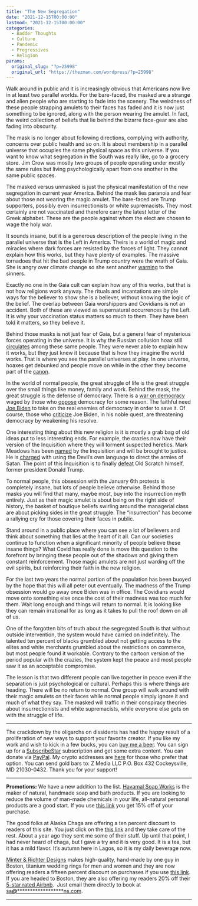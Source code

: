 ```yaml
---
title: "The New Segregation"
date: "2021-12-15T00:00:00"
lastmod: "2021-12-15T00:00:00"
categories:
  - Badder Thoughts
  - Culture
  - Pandemic
  - Progressives
  - Religion
params:
  original_slug: "?p=25998"
  original_url: "https://thezman.com/wordpress/?p=25998"
---
```


Walk around in public and it is increasingly obvious that Americans now
live in at least two parallel worlds. For the bare-faced, the masked are
a strange and alien people who are starting to fade into the scenery.
The weirdness of these people strapping amulets to their faces has faded
and it is now just something to be ignored, along with the person
wearing the amulet. In fact, the weird collection of beliefs that lie
behind the bizarre face-gear are also fading into obscurity.

The mask is no longer about following directions, complying with
authority, concerns over public health and so on. It is about membership
in a parallel universe that occupies the same physical space as this
universe. If you want to know what segregation in the South was really
like, go to a grocery store. Jim Crow was mostly two groups of people
operating under mostly the same rules but living psychologically apart
from one another in the same public spaces.

The masked versus unmasked is just the physical manifestation of the new
segregation in current year America. Behind the mask lies paranoia and
fear about those not wearing the magic amulet. The bare-faced are Trump
supporters, possibly even insurrectionists or white supremacists. They
most certainly are not vaccinated and therefore carry the latest letter
of the Greek alphabet. These are the people against whom the elect are
chosen to wage the holy war.

It sounds insane, but it is a generous description of the people living
in the parallel universe that is the Left in America. Theirs is a world
of magic and miracles where dark forces are resisted by the forces of
light. They cannot explain how this works, but they have plenty of
examples. The massive tornadoes that hit the bad people in Trump country
were the wrath of Gaia. She is angry over climate change so she sent
another <a
href="https://www.cnn.com/2021/12/13/politics/joe-biden-tornadoes-climate-politics/index.html"
rel="noopener" target="_blank">warning</a> to the sinners.

Exactly no one in the Gaia cult can explain how any of this works, but
that is not how religions work anyway. The rituals and incantations are
simple ways for the believer to show she is a believer, without knowing
the logic of the belief. The overlap between Gaia worshippers and
Covidians is not an accident. Both of these are viewed as supernatural
occurrences by the Left. It is why your vaccination status matters so
much to them. They have been told it matters, so they believe it.

Behind those masks is not just fear of Gaia, but a general fear of
mysterious forces operating in the universe. It is why the Russian
collusion hoax still <a href="https://archive.ph/ZJSAp" rel="noopener"
target="_blank">circulates</a> among these same people. They were never
able to explain how it works, but they just knew it because that is how
they imagine the world works. That is where you see the parallel
universes at play. In one universe, hoaxes get debunked and people move
on while in the other they become part of the
<a href="https://twitter.com/espn/status/1470868014723747843"
rel="noopener" target="_blank">canon</a>.

In the world of normal people, the great struggle of life is the great
struggle over the small things like money, family and work. Behind the
mask, the great struggle is the defense of democracy. There is a
<a href="https://archive.ph/o2g00" rel="noopener" target="_blank">war on
democracy</a> waged by those who
<a href="https://archive.md/nAT6W" rel="noopener"
target="_blank">oppose</a> democracy for some reason. The faithful need
<a href="https://archive.md/KExYp" rel="noopener" target="_blank">Joe
Biden</a> to take on the real enemies of democracy in order to save it.
Of course, those who <a href="https://archive.ph/P9Wua" rel="noopener"
target="_blank">criticize</a> Joe Biden, in his noble quest, are
threatening democracy by weakening his resolve.

One interesting thing about this new religion is it is mostly a grab bag
of old ideas put to less interesting ends. For example, the crazies now
have their version of the Inquisition where they will torment suspected
heretics. Mark Meadows has been <a
href="https://www.npr.org/2021/12/14/1064068696/the-house-votes-to-hold-mark-meadows-in-contempt-sending-a-criminal-referral-to-"
rel="noopener" target="_blank">named</a> by the Inquisition and will be
brought to justice. He is <a
href="https://www.motherjones.com/politics/2021/12/i-compared-the-new-january-6-texts-to-mark-meadows-book-its-damning/"
rel="noopener" target="_blank">charged</a> with using the Devil’s own
language to direct the armies of Satan. The point of this Inquisition is
to finally <a
href="https://www.justsecurity.org/78718/the-easiest-case-for-the-prosecution-trumps-aiding-and-abetting-unlawful-occupation-of-the-capitol/"
rel="noopener" target="_blank">defeat</a> Old Scratch himself, former
president Donald Trump.

To normal people, this obsession with the January 6th protests is
completely insane, but lots of people believe otherwise. Behind those
masks you will find that many, maybe most, buy into the insurrection
myth entirely. Just as their magic amulet is about being on the right
side of history, the basket of boutique beliefs swirling around the
managerial class are about picking sides in the great struggle. The
“insurrection” has become a rallying cry for those covering their faces
in public.

Stand around in a public place where you can see a lot of believers and
think about something that lies at the heart of it all. Can our
societies continue to function when a significant minority of people
believe these insane things? What Covid has really done is move this
question to the forefront by bringing these people out of the shadows
and giving them constant reinforcement. Those magic amulets are not just
warding off the evil spirits, but reinforcing their faith in the new
religion.

For the last two years the normal portion of the population has been
buoyed by the hope that this will all peter out eventually. The madness
of the Trump obsession would go away once Biden was in office. The
Covidians would move onto something else once the cost of their madness
was too much for them. Wait long enough and things will return to
normal. It is looking like they can remain irrational for as long as it
takes to pull the roof down on all of us.

One of the forgotten bits of truth about the segregated South is that
without outside intervention, the system would have carried on
indefinitely. The talented ten percent of blacks grumbled about not
getting access to the elites and white merchants grumbled about the
restrictions on commerce, but most people found it workable. Contrary to
the cartoon version of the period popular with the crazies, the system
kept the peace and most people saw it as an acceptable compromise.

The lesson is that two different people can live together in peace even
if the separation is just psychological or cultural. Perhaps this is
where things are heading. There will be no return to normal. One group
will walk around with their magic amulets on their faces while normal
people simply ignore it and much of what they say. The masked will
traffic in their conspiracy theories about insurrectionists and white
supremacists, while everyone else gets on with the struggle of life.

------------------------------------------------------------------------

The crackdown by the oligarchs on dissidents has had the happy result of
a proliferation of new ways to support your favorite creator. If you
like my work and wish to kick in a few bucks, you can
<a href="https://www.buymeacoffee.com/mujolulu" rel="noopener"
target="_blank">buy me a beer</a>. You can sign up for a
<a href="https://www.subscribestar.com/the-z-blog" rel="noopener"
target="_blank">SubscribeStar</a> subscription and get some extra
content. You can donate via <a
href="https://www.paypal.com/donate/?cmd=_s-xclick&amp;hosted_button_id=UDAS2Q8JYA6CN&amp;source=url"
rel="noopener" target="_blank">PayPal</a>. My crypto addresses are
<a href="https://thezman.com/wordpress/?page_id=22713" rel="noopener"
target="_blank">here</a> for those who prefer that option. You can send
gold bars to: Z Media LLC P.O. Box 432 Cockeysville, MD 21030-0432.
Thank you for your support!

------------------------------------------------------------------------

**Promotions:** We have a new addition to the list.
<a href="https://havamalsoapworks.com/" rel="noopener"
target="_blank">Havamal Soap Works</a> is the maker of natural, handmade
soap and bath products. If you are looking to reduce the volume of
man-made chemicals in your life, all-natural personal products are a
good start. If you use
<a href="https://havamalsoapworks.com/discount/ZMAN" rel="noopener"
target="_blank">this link</a> you get 15% off of your purchase.

The good folks at Alaska Chaga are offering a ten percent discount to
readers of this site. You just click on the
<a href="https://alaskachaga.us/discount/ZMAN" rel="noopener noreferrer"
target="_blank">this link</a> and they take care of the rest. About a
year ago they sent me some of their stuff. Up until that point, I had
never heard of chaga, but I gave a try and it is very good. It is a tea,
but it has a mild flavor. It’s autumn here in Lagos, so it is my daily
beverage now.

<a href="https://www.minterandrichterdesigns.com/"
rel="noreferrer nofollow noopener" target="_blank">Minter &amp; Richter
Designs</a> makes high-quality, hand-made by one guy in Boston, titanium
wedding rings for men and women and they are now offering readers a
fifteen percent discount on purchases if you use
<a href="https://www.minterandrichterdesigns.com/discount/ZMAN"
rel="noreferrer nofollow noopener" target="_blank">this link</a>.
<span class="highlight"><span class="colour"><span class="font"><span class="size">If
you are headed to Boston, they are also offering my readers 20% off
their <a
href="https://www.airbnb.com/users/7988017/listings?user_id=7988017&amp;s=3"
rel="noopener noreferrer" target="_blank">5-star rated Airbnb</a>.  Just
email them directly to book at
<a href="mailto:sa***@*********************ns.com"
data-original-string="WwjxIM6QOvkBK87mkPL/Tg==cb7WmsSi75zpwc/sDQfDfUPKisPIuTYBPTVHBhSes/R6BOnEhfWe9utgnaVBj2ZuLW8"><span
class="apbct-email-encoder"
data-original-string="Uj00emrZ+KDoufyzeDHE0g==cb7rrb9A+tl1MwKCW95uQSWG5v8YrDKI4taIlukKwobwv8NjbEuSoKu0XkO6swegMq1"
title="This contact has been encoded by Anti-Spam by CleanTalk. Click to decode. To finish the decoding make sure that JavaScript is enabled in your browser.">sa<span
class="apbct-blur">***</span>@<span
class="apbct-blur">*********************</span>ns.com</span></a>.</span></span></span></span>

------------------------------------------------------------------------
